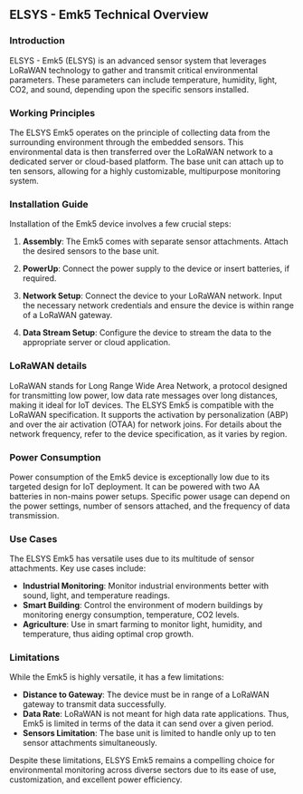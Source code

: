 ## ELSYS - Emk5 Technical Overview

### Introduction
ELSYS - Emk5 (ELSYS) is an advanced sensor system that leverages LoRaWAN technology to gather and transmit critical environmental parameters. These parameters can include temperature, humidity, light, CO2, and sound, depending upon the specific sensors installed.

### Working Principles
The ELSYS Emk5 operates on the principle of collecting data from the surrounding environment through the embedded sensors. This environmental data is then transferred over the LoRaWAN network to a dedicated server or cloud-based platform. The base unit can attach up to ten sensors, allowing for a highly customizable, multipurpose monitoring system.

### Installation Guide
Installation of the Emk5 device involves a few crucial steps:

1. **Assembly**: The Emk5 comes with separate sensor attachments. Attach the desired sensors to the base unit.

2. **PowerUp**: Connect the power supply to the device or insert batteries, if required.

3. **Network Setup**: Connect the device to your LoRaWAN network. Input the necessary network credentials and ensure the device is within range of a LoRaWAN gateway.

4. **Data Stream Setup**: Configure the device to stream the data to the appropriate server or cloud application.

### LoRaWAN details
LoRaWAN stands for Long Range Wide Area Network, a protocol designed for transmitting low power, low data rate messages over long distances, making it ideal for IoT devices. The ELSYS Emk5 is compatible with the LoRaWAN specification. It supports the activation by personalization (ABP) and over the air activation (OTAA) for network joins. For details about the network frequency, refer to the device specification, as it varies by region.

### Power Consumption 
Power consumption of the Emk5 device is exceptionally low due to its targeted design for IoT deployment. It can be powered with two AA batteries in non-mains power setups. Specific power usage can depend on the power settings, number of sensors attached, and the frequency of data transmission.

### Use Cases
The ELSYS Emk5 has versatile uses due to its multitude of sensor attachments. Key use cases include:

- **Industrial Monitoring**: Monitor industrial environments better with sound, light, and temperature readings.
- **Smart Building**: Control the environment of modern buildings by monitoring energy consumption, temperature, CO2 levels.
- **Agriculture**: Use in smart farming to monitor light, humidity, and temperature, thus aiding optimal crop growth.
  
### Limitations
While the Emk5 is highly versatile, it has a few limitations:

- **Distance to Gateway**: The device must be in range of a LoRaWAN gateway to transmit data successfully.
- **Data Rate**: LoRaWAN is not meant for high data rate applications. Thus, Emk5 is limited in terms of the data it can send over a given period.
- **Sensors Limitation**: The base unit is limited to handle only up to ten sensor attachments simultaneously.  

Despite these limitations, ELSYS Emk5 remains a compelling choice for environmental monitoring across diverse sectors due to its ease of use, customization, and excellent power efficiency.